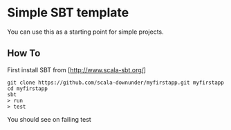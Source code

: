 # Simple SBT template

You can use this as a starting point for simple projects.

## How To

First install SBT from [http://www.scala-sbt.org/]

    git clone https://github.com/scala-downunder/myfirstapp.git myfirstapp
    cd myfirstapp
    sbt
    > run
    > test

You should see on failing test


